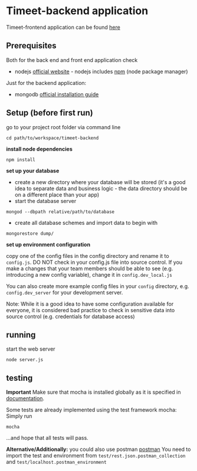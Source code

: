 # Timeet-backend application

Timeet-frontend application can be found [here](https://github.com/ShokhinaNa/SEBA17)

## Prerequisites

Both for the back end and front end application check

* nodejs [official website](https://nodejs.org/en/) - nodejs includes [npm](https://www.npmjs.com/) (node package manager)

Just for the backend application:

* mongodb [official installation guide](https://docs.mongodb.org/manual/administration/install-community/)

## Setup (before first run)

go to your project root folder via command line
```
cd path/to/workspace/timeet-backend
```

**install node dependencies**

```
npm install
```

**set up your database**

* create a new directory where your database will be stored (it's a good idea to separate data and business logic - the data directory should be on a different place than your app)
* start the database server 
```
mongod --dbpath relative/path/to/database
```
* create all database schemes and import data to begin with 
```
mongorestore dump/
```

**set up environment configuration**

copy one of the config files in the config directory and rename it to `config.js`. DO NOT check in your config.js file into source control. If you make a changes that your team members should be able to see (e.g. introducing a new config variable), change it in `config.dev_local.js`

You can also create more example config files in your `config` directory, e.g. `config.dev_server` for your development server. 

Note: While it is a good idea to have some configuration available for everyone, it is considered bad practice to check in sensitive data into source control (e.g. credentials for database access)

## running

start the web server

```
node server.js
```

## testing

**Important** Make sure that mocha is installed globally as it is specified in [documentation](https://mochajs.org/#installation). 

Some tests are already implemented using the test framework mocha: Simply run

```
mocha
```

...and hope that all tests will pass.

**Alternative/Additionally:** you could also use postman [postman](https://www.getpostman.com/)
You need to import the test and environment from `test/rest.json.postman_collection` and `test/localhost.postman_environment`
